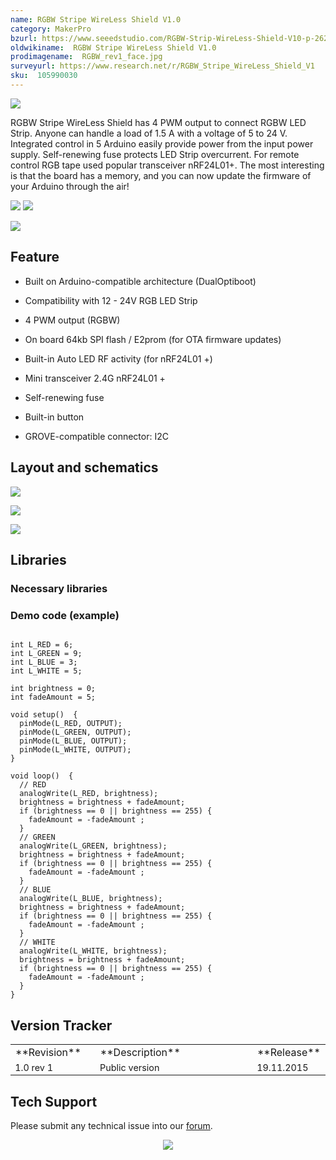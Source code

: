 ```yaml
---
name: RGBW Stripe WireLess Shield V1.0
category: MakerPro
bzurl: https://www.seeedstudio.com/RGBW-Strip-WireLess-Shield-V10-p-2629.html
oldwikiname:  RGBW Stripe WireLess Shield V1.0
prodimagename:  RGBW_rev1_face.jpg
surveyurl: https://www.research.net/r/RGBW_Stripe_WireLess_Shield_V1
sku:  105990030
---
```


![](https://files.seeedstudio.com/wiki/RGBW_Stripe_WireLess_Shield_V1.0/img/RGBW_rev1_face.jpg)

RGBW Stripe WireLess Shield has 4 PWM output to connect RGBW LED Strip.
Anyone can handle a load of 1.5 A with a voltage of 5 to 24 V.
Integrated control in 5 Arduino easily provide power from the input power supply.
Self-renewing fuse protects LED Strip overcurrent.
For remote control RGB tape used popular transceiver nRF24L01+.
The most interesting is that the board has a memory, and you can now update the firmware of your Arduino through the air!

![](https://files.seeedstudio.com/wiki/RGBW_Stripe_WireLess_Shield_V1.0/img/RGBW_top.jpg)
![](https://files.seeedstudio.com/wiki/RGBW_Stripe_WireLess_Shield_V1.0/img/RGBW_.jpg)

[![](https://files.seeedstudio.com/wiki/Seeed-WiKi/docs/images/300px-Get_One_Now_Banner-ragular.png)](https://www.seeedstudio.com/depot/RGBW-Strip-WireLess-Shield-V10-p-2629.html)

##   Feature

*   Built on Arduino-compatible architecture (DualOptiboot)

*   Compatibility with 12 - 24V RGB LED Strip

*   4 PWM output (RGBW)

*   On board 64kb SPI flash / E2prom (for OTA firmware updates)

*   Built-in Auto LED RF activity (for nRF24L01 +)

*   Mini  transceiver 2.4G nRF24L01 +

*   Self-renewing fuse

*   Built-in button

*   GROVE-compatible connector: I2C

##   Layout and schematics

![](https://files.seeedstudio.com/wiki/RGBW_Stripe_WireLess_Shield_V1.0/img/RGBW-top.png)

![](https://files.seeedstudio.com/wiki/RGBW_Stripe_WireLess_Shield_V1.0/img/RGBW-bottom.png)

![](https://files.seeedstudio.com/wiki/RGBW_Stripe_WireLess_Shield_V1.0/img/Scheme_RGBW.PNG)


##   Libraries

###   Necessary libraries

###   Demo code (example)
```

int L_RED = 6;
int L_GREEN = 9;
int L_BLUE = 3;
int L_WHITE = 5;

int brightness = 0;
int fadeAmount = 5;

void setup()  {
  pinMode(L_RED, OUTPUT);
  pinMode(L_GREEN, OUTPUT);
  pinMode(L_BLUE, OUTPUT);
  pinMode(L_WHITE, OUTPUT);
}

void loop()  {
  // RED
  analogWrite(L_RED, brightness);
  brightness = brightness + fadeAmount;
  if (brightness == 0 || brightness == 255) {
    fadeAmount = -fadeAmount ;
  }
  // GREEN
  analogWrite(L_GREEN, brightness);
  brightness = brightness + fadeAmount;
  if (brightness == 0 || brightness == 255) {
    fadeAmount = -fadeAmount ;
  }
  // BLUE
  analogWrite(L_BLUE, brightness);
  brightness = brightness + fadeAmount;
  if (brightness == 0 || brightness == 255) {
    fadeAmount = -fadeAmount ;
  }
  // WHITE
  analogWrite(L_WHITE, brightness);
  brightness = brightness + fadeAmount;
  if (brightness == 0 || brightness == 255) {
    fadeAmount = -fadeAmount ;
  }
}
```

##  Version Tracker

<table  cellpadding="5" cellspacing="0">
<tr>
<td width="150"> **Revision**
</td>
<td width="450"> **Description**
</td>
<td width="80"> **Release**
</td></tr>
<tr style="font-size: 90%">
<td> 1.0 rev 1
</td>
<td> Public version
</td>
<td> 19.11.2015
</td></tr></table>

## Tech Support
Please submit any technical issue into our [forum](https://forum.seeedstudio.com/). <br /><p style="text-align:center"><a href="https://www.seeedstudio.com/act-4.html?utm_source=wiki&utm_medium=wikibanner&utm_campaign=newproducts" target="_blank"><img src="https://files.seeedstudio.com/wiki/Wiki_Banner/new_product.jpg" /></a></p>